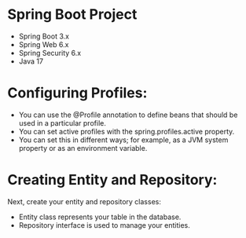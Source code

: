 # Spring Boot Project
* Spring Boot 3.x
* Spring Web 6.x
* Spring Security 6.x
* Java 17

# Configuring Profiles:

* You can use the @Profile annotation to define beans that should be used in a particular profile.
* You can set active profiles with the spring.profiles.active property. 
* You can set this in different ways; for example, as a JVM system property or as an environment variable.

# Creating Entity and Repository:

Next, create your entity and repository classes:

* Entity class represents your table in the database.
* Repository interface is used to manage your entities.